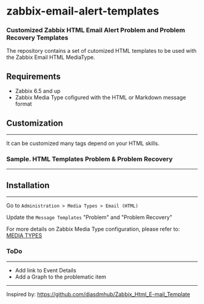 # zabbix-email-alert-templates

### Customized Zabbix HTML Email Alert Problem and Problem Recovery Templates

The repository contains a set of cutomized HTML templates to be used with the Zabbix Email HTML MediaType. 

## Requirements

- Zabbix 6.5 and up
- Zabbix Media Type cofigured with the HTML or Markdown message format

## Customization
---
It can be customized many tags depend on your HTML skills.

### Sample. HTML Templates Problem & Problem Recovery
---


## Installation

---
Go to `Administration > Media Types > Email (HTML)`


Update the `Message Templates` "Problem" and "Problem Recovery"



For more details on Zabbix Media Type configuration, please refer to: [MEDIA TYPES](https://www.zabbix.com/documentation/4.4/manual/config/notifications/media)

### ToDo

---
- Add link to Event Details
- Add a Graph to the problematic item

---
Inspired by: https://github.com/diasdmhub/Zabbix_Html_E-mail_Template
